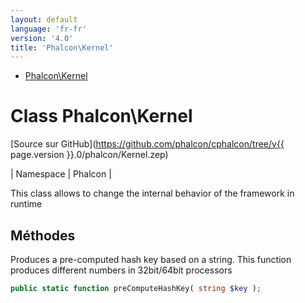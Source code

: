 ```yaml
---
layout: default
language: 'fr-fr'
version: '4.0'
title: 'Phalcon\Kernel'
---
```


* [Phalcon\Kernel](#kernel)

<h1 id="kernel">Class Phalcon\Kernel</h1>

[Source sur GitHub](https://github.com/phalcon/cphalcon/tree/v{{ page.version }}.0/phalcon/Kernel.zep)

| Namespace | Phalcon |

This class allows to change the internal behavior of the framework in runtime

## Méthodes

Produces a pre-computed hash key based on a string. This function produces different numbers in 32bit/64bit processors

```php
public static function preComputeHashKey( string $key );
```